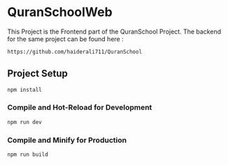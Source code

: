 # QuranSchoolWeb

This Project is the Frontend part of the QuranSchool Project.
The backend for the same project can be found here : 

```sh
https://github.com/haiderali711/QuranSchool
```
## Project Setup

```sh
npm install
```

### Compile and Hot-Reload for Development

```sh
npm run dev
```

### Compile and Minify for Production

```sh
npm run build
```
